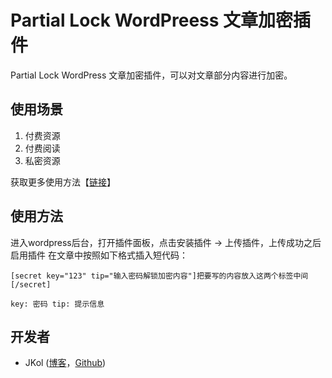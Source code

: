 # Partial Lock WordPreess 文章加密插件
Partial Lock WordPress 文章加密插件，可以对文章部分内容进行加密。

## 使用场景
1. 付费资源
2. 付费阅读
3. 私密资源

获取更多使用方法【[链接](https://zhaoshuquan.com/tag/partiallock/)】

## 使用方法
进入wordpress后台，打开插件面板，点击安装插件 -> 上传插件，上传成功之后启用插件
在文章中按照如下格式插入短代码：
```
[secret key="123" tip="输入密码解锁加密内容"]把要写的内容放入这两个标签中间[/secret]

key: 密码 tip: 提示信息
```

## 开发者
- JKol ([博客](https://zhaoshuquan.com)，[Github](https://github.com/JKooll))